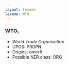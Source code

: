 ```yaml
---
layout: lexeme
lexeme: WTO
---
```


###  WTO₁

* _World Trade Organisation_
* UPOS:  PROPN
* Origins: omorfi 
* Possible NER class:  ORG

